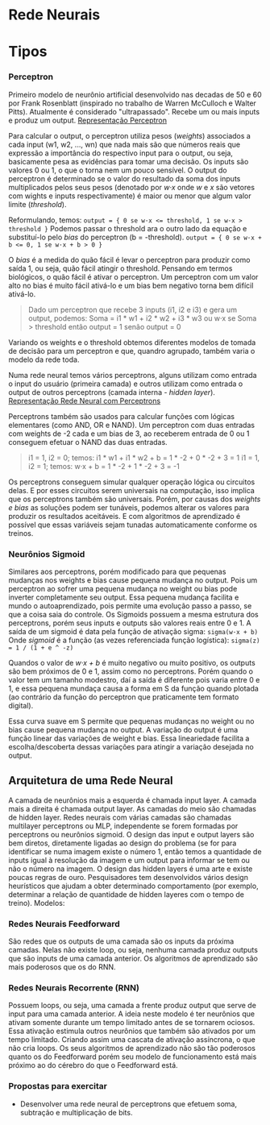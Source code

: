 # Rede Neurais


# Tipos

### Perceptron
Primeiro modelo de neurônio artificial desenvolvido nas decadas de 50 e 60 por Frank Rosenblatt (inspirado no trabalho de Warren McCulloch e Walter Pitts). Atualmente é considerado "ultrapassado".
Recebe um ou mais inputs e produz um output.
[Representação Perceptron](http://neuralnetworksanddeeplearning.com/images/tikz0.png)

Para calcular o output, o perceptron utiliza pesos (_weights_) associados a cada input (w1, w2, ..., wn) que nada mais são que números reais que expressão a importância do respectivo input para o output, ou seja, basicamente pesa as evidências para tomar uma decisão.
Os inputs são valores 0 ou 1, o que o torna nem um pouco sensível.
O output do perceptron é determinado se o valor do resultado da soma dos inputs multiplicados pelos seus pesos (denotado por _w·x_ onde _w_ e _x_ são vetores com wights e inputs respectivamente) é maior ou menor que algum valor limite (_threshold_).

Reformulando, temos: ```output = { 0 se w·x <= threshold, 1 se w·x > threshold }```
Podemos passar o threshold ara o outro lado da equação e substituí-lo pelo _bias_ do perceptron (b = -threshold).
```output = { 0 se w·x + b <= 0, 1 se w·x + b > 0 }```

O _bias_ é a medida do quão fácil é levar o perceptron para produzir como saída 1, ou seja, quão fácil atingir o threshold. Pensando em termos biológicos, o quão fácil é ativar o perceptron. Um perceptron com um valor alto no bias é muito fácil ativá-lo e um bias bem negativo torna bem difícil ativá-lo.

>Dado um perceptron que recebe 3 inputs (i1, i2 e i3) e gera um output, podemos:
>Soma = i1 * w1 + i2 * w2 + i3 * w3 ou w·x
>se Soma > threshold então output = 1 senão output = 0

Variando os weights e o threshold obtemos diferentes modelos de tomada de decisão para um perceptron e que, quandro agrupado, também varia o modelo da rede toda.

Numa rede neural temos vários perceptrons, alguns utilizam como entrada o input do usuário (primeira camada) e outros utilizam como entrada o output de outros perceptrons (camada interna - _hidden layer_).
[Representação Rede Neural com Perceptrons](http://neuralnetworksanddeeplearning.com/images/tikz1.png)

Perceptrons também são usados para calcular funções com lógicas elementares (como AND, OR e NAND).
Um perceptron com duas entradas com weights de -2 cada e um bias de 3, ao receberem entrada de 0 ou 1 conseguem efetuar o NAND das duas entradas.
> i1 = 1, i2 = 0; temos: i1 * w1 + i1 * w2 + b = 1 * -2 + 0 * -2 + 3 = 1
> i1 = 1, i2 = 1; temos: w·x + b = 1 * -2 + 1 * -2 + 3 = -1

Os perceptrons conseguem simular qualquer operação lógica ou circuitos delas. E por esses circuitos serem universais na computação, isso implica que os perceptrons também são universais.
Porém, por causas dos _weights e bias_ as soluções podem ser tunáveis, podemos alterar os valores para produzir os resultados aceitáveis. E com algoritmos de aprendizado é possível que essas variáveis sejam tunadas automaticamente conforme os treinos.



### Neurônios Sigmoid
Similares aos perceptrons, porém modificado para que pequenas mudanças nos weights e bias cause pequena mudança no output. Pois um perceptron ao sofrer uma pequena mudança no weight ou bias pode inverter completamente seu output.
Essa pequena mudança facilita e mundo o autoaprendizado, pois permite uma evolução passo a passo, se que a coisa saia do controle.
Os Sigmoids possuem a mesma estrutura dos perceptrons, porém seus inputs e outputs são valores reais entre 0 e 1.
A saída de um sigmoid é data pela função de ativação sigma: ```sigma(w·x + b)```
Onde _sigmoid_ é a função (as vezes referenciada função logística): ```sigma(z) = 1 / (1 + e ^ -z)```

Quandos o valor de _w·x + b_ é muito negativo ou muito positivo, os outputs são bem próximos de 0 e 1, assim como no perceptrons. Porém quando o valor tem um tamanho modestro, daí a saída é diferente pois varia entre 0 e 1, e essa pequena mundaça causa a forma em S da função quando plotada (ao contrário da função do perceptron que praticamente tem formato digital).

Essa curva suave em S permite que pequenas mudanças no weight ou no bias cause pequena mudança no output.
A variação do output é uma função linear das variações de weight e bias. Essa lineariedade facilita a escolha/descoberta dessas variações para atingir a variação desejada no output.




## Arquitetura de uma Rede Neural
A camada de neurônios mais a esquerda é chamada input layer.
A camada mais a direita é chamada output layer.
As camadas do meio são chamadas de hidden layer.
Redes neurais com várias camadas são chamadas multilayer perceptrons ou MLP, independente se forem formadas por perceptrons ou neurônios sigmoid.
O design das input e output layers são bem diretos, diretamente ligadas ao design do problema (se for para identificar se numa imagem existe o número 1, então temos a quantidade de inputs igual à resolução da imagem e um output para informar se tem ou não o número na imagem.
O design das hidden layers é uma arte e existe poucas regras de ouro. Pesquisadores tem desenvolvidos vários design heurísticos que ajudam a obter determinado comportamento (por exemplo, determinar a relação de quantidade de hidden layeres com o tempo de treino).
Modelos:

### Redes Neurais Feedforward
São redes que os outputs de uma camada são os inputs da próxima camadas.
Nelas não existe loop, ou seja, nenhuma camada produz outputs que são inputs de uma camada anterior.
Os algoritmos de aprendizado são mais poderosos que os do RNN.


### Redes Neurais Recorrente (RNN)
Possuem loops, ou seja, uma camada a frente produz output que serve de input para uma camada anterior.
A ideia neste modelo é ter neurônios que ativam somente durante um tempo limitado antes de se tornarem ociosos. Essa ativação estimula outros neurônios que também são ativados por um tempo limitado. Criando assim uma cascata de ativação assíncrona, o que não cria loops.
Os seus algoritmos de aprendizado não são tão poderosos quanto os do Feedforward porém seu modelo de funcionamento está mais próximo ao do cérebro do que o Feedforward está.


### Propostas para exercitar
* Desenvolver uma rede neural de perceptrons que efetuem soma, subtração e multiplicação de bits.


